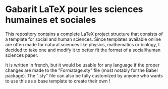 # Gabarit LaTeX pour les sciences humaines et sociales

This repository contains a complete LaTeX project structure that consists of a template for social and human sciences. Since templates
available online are often made for natural sciences like physics, mathematics or biology, I decided to take one and modify it to better fit the format of a social/human sciences paper.

It is written in french, but it would be usable for any language if the proper changes are made to the "Formatage.sty" file (most notably for the Babel package). The ".sty" file can also be fully customized by anyone who wants to use this as a base template to create their own !
